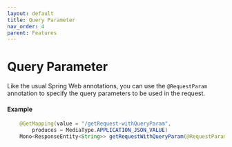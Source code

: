 ```yaml
---
layout: default
title: Query Parameter
nav_order: 4
parent: Features
---
```


# Query Parameter

Like the usual Spring Web annotations, you can use the `@RequestParam` annotation to specify the query parameters to be used in the request.

#### Example

```java
    @GetMapping(value = "/getRequest-withQueryParam",
        produces = MediaType.APPLICATION_JSON_VALUE)
    Mono<ResponseEntity<String>> getRequestWithQueryParam(@RequestParam("testParam") String param);
```